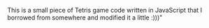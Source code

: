 This is a small piece of Tetris game code written in JavaScript that I borrowed from somewhere and modified it a little :)))"
